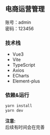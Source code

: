 ## 电商运营管理
账号：admin   
密码：123456  

### 技术栈
- Vue3
- Vite
- TypeScript
- Axios
- ECharts
- Element-plus

### 依赖&运行
```sh
yarn install
yarn dev
```

**注意:**  
后续有时间会在完善